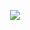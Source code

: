 <p align="center"><a href="https://github.com/thaddeuskkr/thaddeuskkr/blob/main/assets/banner.gif?raw=true"><img src="assets/banner-modified.gif" /></a></p>
